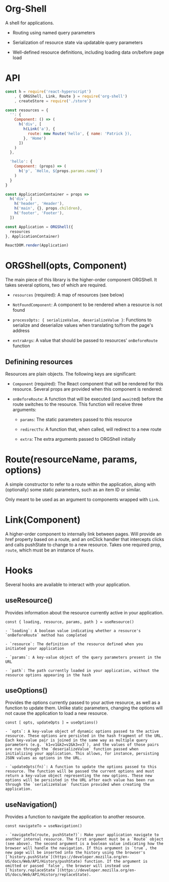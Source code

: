 # Org-Shell

A shell for applications.

  * Routing using named query parameters

  * Serialization of resource state via updatable query parameters

  * Well-defined resource definitions, including loading data on/before page
    load

# API

```js
const h = require('react-hyperscript')
    , { ORGShell, Link, Route } = require('org-shell')
    , createStore = require('./store')

const resources = {
  '': {
    Component: () => (
      h('div', [
        h(Link('a'), {
          route: new Route('hello', { name: 'Patrick }),
        }, 'Home')
      ])
    )
  },

  'hello': {
    Component: (props) => (
      h('p', `Hello, ${props.params.name}`)
    )
  }
}

const ApplicationContainer = props =>
  h('div', [
    h('header', 'Header'),
    h('main', {}, props.children),
    h('footer', 'Footer'),
  ])

const Application = ORGShell({
  resources
}, ApplicationContainer)

ReactDOM.render(Application)
```

# ORGShell(opts, Component)

The main piece of this library is the higher-order component ORGShell. It takes several options, two of which are required.

  * `resources` (required): A map of resources (see below)

  * `NotFoundComponent`: A component to be rendered when a resource is not found

  * `processOpts: { serializeValue, deserializeValue }`: Functions to serialize and deserialize values when translating to/from the page's address

  * `extraArgs`: A value that should be passed to resources' `onBeforeRoute` function

## Definining resources

Resources are plain objects. The following keys are significant:

  * `Component` (required): The React component that will be rendered for this resource. Several props are provided when this component is rendered:

  * `onBeforeRoute`: A function that will be executed (and `await`ed) before the route switches to the resource. This function will receive three arguments:

    - `params`: The static parameters passed to this resource

    - `redirectTo`: A function that, when called, will redirect to a new route

    - `extra`: The extra arguments passed to ORGShell initially

# Route(resourceName, params, options)

A simple constructor to refer to a route within the application, along with (optionally) some static parameters, such as an item ID or similar.

Only meant to be used as an argument to components wrapped with `Link`.


# Link(Component)

A higher-order component to internally link between pages. Will provide an href property based on a route, and an onClick handler that intercepts clicks and calls pushState to change to a new resource. Takes one required prop, `route`, which must be an instance of `Route`.

# Hooks

Several hooks are available to interact with your application.

## useResource()

Provides information about the resource currently active in your application.

```
const { loading, resource, params, path } = useResource()
```

    - `loading`: A boolean value indicating whether a resource's `onBeforeRoute` method has completed

    - `resource`: The definition of the resource defined when you initiated your application

    - `params`: A key-value object of the query parameters present in the URL

    - `path`: The path currently loaded in your application, without the resource options appearing in the hash

## useOptions()

Provides the options currently passed to your active resource, as well as a function to update them. Unlike static parameters, changing the options will not cause the application to load a new resource.

```
const [ opts, updateOpts ] = useOptions()
```

    - `opts`: A key-value object of dynamic options passed to the active resource. These options are persisted in the hash fragment of the URL. Each key-value pair is joined in the same way as multiple query parameters (e.g. `k1=v1&k2=v2&k3=v3`), and the values of those pairs are run through the `deserializeValue` function passed when initializing your application. This allows, for instance, persisting JSON values as options in the URL.

    - `updateOpts(fn)`: A function to update the options passed to this resource. The function will be passed the current options and must return a key-value object representing the new options. These new options will be persisted in the URL after each value has been run through the `serializeValue` function provided when creating the application.


## useNavigation()

Provides a function to navigate the application to another resource.

```
const navigateTo = useNavigation()
```

    - `navigateTo(route, pushState?)`: Make your application navigate to another internal resource. The first argument must be a `Route` object (see above). The second argument is a boolean value indicating how the browser will handle the navigation. If this argument is `true`, the new page will be inserted into the history using the browser's [`history.pushState`](https://developer.mozilla.org/en-US/docs/Web/API/History/pushState) function. If the argument is omitted or passed `false`, the browser will instead use [`history.replaceState`](https://developer.mozilla.org/en-US/docs/Web/API/History/replaceState).
